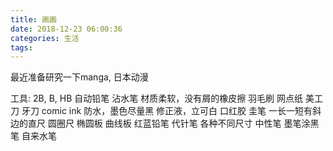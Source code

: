 ```yaml
---
title: 画画
date: 2018-12-23 06:00:36
categories: 生活
tags:
---
```


最近准备研究一下manga, 日本动漫

工具: 2B, B, HB 自动铅笔
沾水笔
材质柔软，没有屑的橡皮擦
羽毛刷
网点纸
美工刀
牙刀
comic ink 防水，墨色尽量黑
修正液，立可白
口红胶
圭笔
一长一短有斜边的直尺
圆圈尺 椭圆板 曲线板
红蓝铅笔
代针笔 各种不同尺寸
中性笔
墨笔涂黑笔 自来水笔
